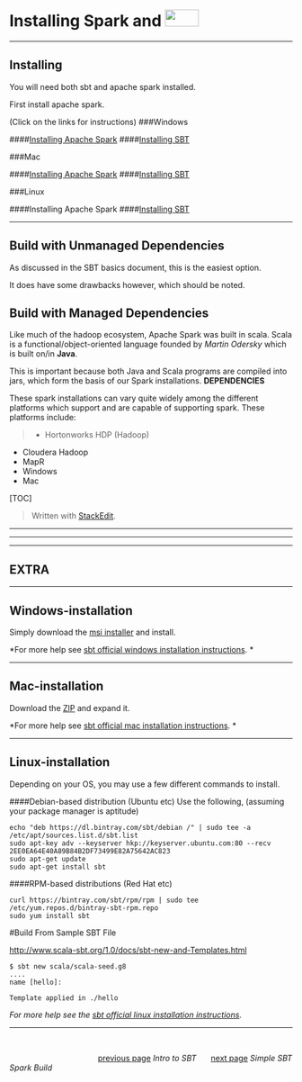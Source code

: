 
Installing Spark and  <a href="http://www.scala-sbt.org/release/docs/files/"><img src ="http://www.scala-sbt.org/release/docs/files/sbt-logo.svg" width="60" height="30" border="0" ></a>
==================


-------------



Installing 
-----------

You will need both sbt and apache spark installed. 

First install apache spark. 

(Click on the links for instructions)
###Windows

####[Installing Apache Spark](http://www.eaiesb.com/blogs/?p=334)
####[Installing SBT](#windows-installation)


###Mac

####[Installing Apache Spark](https://medium.freecodecamp.org/installing-scala-and-apache-spark-on-mac-os-837ae57d283f)
####[Installing SBT](#mac-installation)


###Linux

####Installing Apache Spark
####[Installing SBT](#linux-installation)

--------


Build with Unmanaged Dependencies
------------
As discussed in the SBT basics document, this is the easiest option. 

It does have some drawbacks however, which should be noted. 



Build with Managed Dependencies
---------------

Like much of the hadoop ecosystem, Apache Spark was built in scala. Scala is a functional/object-oriented language founded by *Martin Odersky* which is built on/in **Java**. <i class="icon-coffee"></i>

This is important because both Java and Scala programs are compiled into jars, which form the basis of our Spark installations. **DEPENDENCIES**

These spark installations can vary quite widely among the different platforms which support and are capable of supporting spark. These platforms include:
>* Hortonworks HDP (Hadoop)
* Cloudera Hadoop 
* MapR
* Windows
* Mac













[TOC]
> Written with [StackEdit](https://stackedit.io/).



----------------------------------------------------------------
----------------------------------------------------------------
----------------------------------------------------------------
EXTRA
---------------------------------------------------------------------------
----------------------------------------------------------------------------------------

Windows-installation 
------------------

Simply download the [msi installer](https://github.com/sbt/sbt/releases/download/v1.0.2/sbt-1.0.2.msi) and install.

*For more help see [sbt official windows installation instructions](http://www.scala-sbt.org/release/docs/Installing-sbt-on-Windows.html). *

--------------

Mac-installation
-----------------
Download the [ZIP](https://github.com/sbt/sbt/releases/download/v1.0.2/sbt-1.0.2.zip) and expand it. 

*For more help see [sbt official mac installation instructions](http://www.scala-sbt.org/release/docs/Installing-sbt-on-Mac.html). *

---------------

Linux-installation
-----------------
Depending on your OS, you may use a few different commands to install. 

####Debian-based distribution (Ubuntu etc)
Use the following, (assuming your package manager is aptitude) 
```ubuntu
echo "deb https://dl.bintray.com/sbt/debian /" | sudo tee -a /etc/apt/sources.list.d/sbt.list
sudo apt-key adv --keyserver hkp://keyserver.ubuntu.com:80 --recv 2EE0EA64E40A89B84B2DF73499E82A75642AC823
sudo apt-get update
sudo apt-get install sbt
```
####RPM-based distributions (Red Hat etc)
```linux
curl https://bintray.com/sbt/rpm/rpm | sudo tee /etc/yum.repos.d/bintray-sbt-rpm.repo
sudo yum install sbt
```



#Build From Sample SBT File

http://www.scala-sbt.org/1.0/docs/sbt-new-and-Templates.html


```
$ sbt new scala/scala-seed.g8
....
name [hello]:

Template applied in ./hello

```


*For more help see the [sbt official linux installation instructions](http://www.scala-sbt.org/0.13/docs/Installing-sbt-on-Linux.html).*


------------


&ensp;
&ensp;
&ensp;

&emsp; &emsp; &emsp; &emsp; &emsp; &emsp; &emsp; &emsp; &emsp;[previous page][1] *Intro to SBT* &ensp; &ensp; [next page][2] *Simple SBT Spark Build*

 






 [1]: https://github.com/GabeChurch/Building-Spark-Projects-with-SBT/blob/master/docs/Intro%20to%20SBT.md
[2]: https://github.com/GabeChurch/Building-Spark-Projects-with-SBT/blob/master/docs/Simple%20SBT%20Spark%20Build.md

